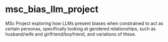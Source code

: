 # msc_bias_llm_project

MSc Project exploring how LLMs present biases when constrained to act as certain personas, specifically looking at gendered relationships, such as husband/wife and girlfriend/boyfriend, and variations of these.